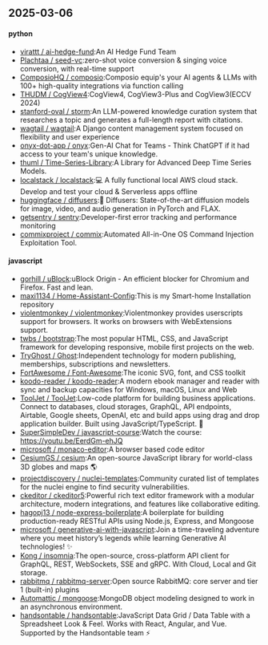 ## 2025-03-06

#### python
* [virattt / ai-hedge-fund](https://github.com/virattt/ai-hedge-fund):An AI Hedge Fund Team
* [Plachtaa / seed-vc](https://github.com/Plachtaa/seed-vc):zero-shot voice conversion & singing voice conversion, with real-time support
* [ComposioHQ / composio](https://github.com/ComposioHQ/composio):Composio equip's your AI agents & LLMs with 100+ high-quality integrations via function calling
* [THUDM / CogView4](https://github.com/THUDM/CogView4):CogView4, CogView3-Plus and CogView3(ECCV 2024)
* [stanford-oval / storm](https://github.com/stanford-oval/storm):An LLM-powered knowledge curation system that researches a topic and generates a full-length report with citations.
* [wagtail / wagtail](https://github.com/wagtail/wagtail):A Django content management system focused on flexibility and user experience
* [onyx-dot-app / onyx](https://github.com/onyx-dot-app/onyx):Gen-AI Chat for Teams - Think ChatGPT if it had access to your team's unique knowledge.
* [thuml / Time-Series-Library](https://github.com/thuml/Time-Series-Library):A Library for Advanced Deep Time Series Models.
* [localstack / localstack](https://github.com/localstack/localstack):💻 A fully functional local AWS cloud stack. Develop and test your cloud & Serverless apps offline
* [huggingface / diffusers](https://github.com/huggingface/diffusers):🤗 Diffusers: State-of-the-art diffusion models for image, video, and audio generation in PyTorch and FLAX.
* [getsentry / sentry](https://github.com/getsentry/sentry):Developer-first error tracking and performance monitoring
* [commixproject / commix](https://github.com/commixproject/commix):Automated All-in-One OS Command Injection Exploitation Tool.

#### javascript
* [gorhill / uBlock](https://github.com/gorhill/uBlock):uBlock Origin - An efficient blocker for Chromium and Firefox. Fast and lean.
* [maxi1134 / Home-Assistant-Config](https://github.com/maxi1134/Home-Assistant-Config):This is my Smart-home Installation repository
* [violentmonkey / violentmonkey](https://github.com/violentmonkey/violentmonkey):Violentmonkey provides userscripts support for browsers. It works on browsers with WebExtensions support.
* [twbs / bootstrap](https://github.com/twbs/bootstrap):The most popular HTML, CSS, and JavaScript framework for developing responsive, mobile first projects on the web.
* [TryGhost / Ghost](https://github.com/TryGhost/Ghost):Independent technology for modern publishing, memberships, subscriptions and newsletters.
* [FortAwesome / Font-Awesome](https://github.com/FortAwesome/Font-Awesome):The iconic SVG, font, and CSS toolkit
* [koodo-reader / koodo-reader](https://github.com/koodo-reader/koodo-reader):A modern ebook manager and reader with sync and backup capacities for Windows, macOS, Linux and Web
* [ToolJet / ToolJet](https://github.com/ToolJet/ToolJet):Low-code platform for building business applications. Connect to databases, cloud storages, GraphQL, API endpoints, Airtable, Google sheets, OpenAI, etc and build apps using drag and drop application builder. Built using JavaScript/TypeScript. 🚀
* [SuperSimpleDev / javascript-course](https://github.com/SuperSimpleDev/javascript-course):Watch the course: https://youtu.be/EerdGm-ehJQ
* [microsoft / monaco-editor](https://github.com/microsoft/monaco-editor):A browser based code editor
* [CesiumGS / cesium](https://github.com/CesiumGS/cesium):An open-source JavaScript library for world-class 3D globes and maps 🌎
* [projectdiscovery / nuclei-templates](https://github.com/projectdiscovery/nuclei-templates):Community curated list of templates for the nuclei engine to find security vulnerabilities.
* [ckeditor / ckeditor5](https://github.com/ckeditor/ckeditor5):Powerful rich text editor framework with a modular architecture, modern integrations, and features like collaborative editing.
* [hagopj13 / node-express-boilerplate](https://github.com/hagopj13/node-express-boilerplate):A boilerplate for building production-ready RESTful APIs using Node.js, Express, and Mongoose
* [microsoft / generative-ai-with-javascript](https://github.com/microsoft/generative-ai-with-javascript):Join a time-traveling adventure where you meet history’s legends while learning Generative AI technologies! ✨
* [Kong / insomnia](https://github.com/Kong/insomnia):The open-source, cross-platform API client for GraphQL, REST, WebSockets, SSE and gRPC. With Cloud, Local and Git storage.
* [rabbitmq / rabbitmq-server](https://github.com/rabbitmq/rabbitmq-server):Open source RabbitMQ: core server and tier 1 (built-in) plugins
* [Automattic / mongoose](https://github.com/Automattic/mongoose):MongoDB object modeling designed to work in an asynchronous environment.
* [handsontable / handsontable](https://github.com/handsontable/handsontable):JavaScript Data Grid / Data Table with a Spreadsheet Look & Feel. Works with React, Angular, and Vue. Supported by the Handsontable team ⚡
